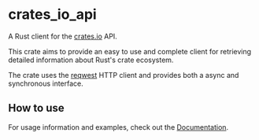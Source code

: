 # crates_io_api

A Rust client for the [crates.io](https://crates.io) API.

This crate aims to provide an easy to use and complete client for retrieving
detailed information about Rust's crate ecosystem.

The crate uses the [reqwest](https://github.com/seanmonstar/reqwest) HTTP client
and provides both a async and synchronous interface.

## How to use

For usage information and examples, check out the
[Documentation](https://docs.rs/crates_io_api).
